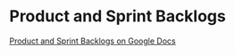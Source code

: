 # Product and Sprint Backlogs

[Product and Sprint Backlogs on Google Docs](https://docs.google.com/document/d/1De1SJL_7WPUGDRqsERnvuRFFkF4BpmodrcfZZFtcxLk/edit?usp=sharing)
